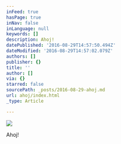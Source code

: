 ```yaml
---
inFeed: true
hasPage: true
inNav: false
inLanguage: null
keywords: []
description: Ahoj!
datePublished: '2016-08-29T14:57:50.494Z'
dateModified: '2016-08-29T14:57:02.079Z'
authors: []
publisher: {}
title: ''
author: []
via: {}
starred: false
sourcePath: _posts/2016-08-29-ahoj.md
url: ahoj/index.html
_type: Article

---
```

![](https://the-grid-user-content.s3-us-west-2.amazonaws.com/819885dd-acc2-4113-9ad4-4155b2b6a228.png)

Ahoj!